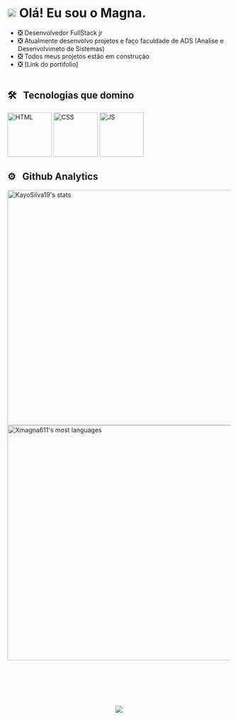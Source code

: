 <h1><img src="https://i.picasion.com/pic92/49deadf8ef5914044c3f4eab639fe849.gif" width="20px"> Olá! Eu sou o Magna.</h1>

- ❎ Desenvolvedor FullStack jr
- ❎ Atualmente desenvolvo projetos e faço faculdade de ADS (Analise e Desenvolvimeto de Sistemas)
- ❎ Todos meus projetos estão em construção
- ❎ [Link do portifolio]
<br><br>

## 🛠 &nbsp; Tecnologias que domino
<p align="left">
  <img aling="center" width="100" alt="HTML" src="https://i.picasion.com/pic92/a578a527cedde16cecff24a5ed8b4a50.gif">
  <img aling="center" width="100" alt="CSS" src="https://i.picasion.com/pic92/bc1dba6dc17f6356b6be0331a20dc3be.gif">
  <img aling="center" width="100" alt="JS" src="https://i.picasion.com/pic92/80701bcb0a2eddc54b80aefc0c00017a.gif">
</p>

## ⚙ &nbsp; Github Analytics

<p align="left">
  <img width="530em" src="https://github-readme-stats.vercel.app/api?username=xmagna611&show_icons=true&theme=dark" alt="KayoSilva19's stats"/>
  <img width="530em" src="https://github-readme-stats.vercel.app/api/top-langs/?username=xmagna611&layout=compact&theme=dark" alt="Xmagna611's most languages"/>
</p>
<br>

## &nbsp;
<p align="center">
  <a href="https://github.com/Xmagna611">
    <img src="https://i.picasion.com/pic92/b68ec1a391d2636a3b52390ce5ba5fe7.gif" />
  </a>
</p>


